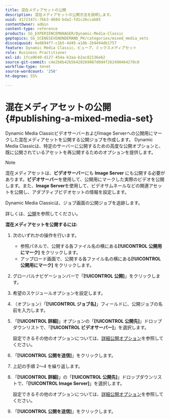 ```yaml
---
title: 混在メディアセットの公開
description: 混在メディアセットの公開方法を説明します。
uuid: 4172347c-7bb3-468d-bda2-fd1c26ccab85
contentOwner: admin
content-type: reference
products: SG_EXPERIENCEMANAGER/Dynamic-Media-Classic
geptopics: SG_SCENESEVENONDEMAND_PK/categories/mixed_media_sets
discoiquuid: 4e8694f7-c1b5-4d45-a18b-2b9494db1757
feature: Dynamic Media Classic，ビューア，ミックスメディアセット
role: Business Practitioner
exl-id: 1fca9640-d127-454a-b3aa-b2ac82136e62
source-git-commit: c4e2b8b42b56420269087d0d4f262490464270c0
workflow-type: tm+mt
source-wordcount: '258'
ht-degree: 55%

---
```


# 混在メディアセットの公開{#publishing-a-mixed-media-set}

Dynamic Media ClassicビデオサーバーおよびImage Serverへの公開用にマークした混在メディアセットを公開する公開ジョブを作成します。 Dynamic Media Classicは、特定のサーバーに公開するための高度な公開オプションと、既に公開されているアセットを再公開するためのオプションを提供します。

>[!NOTE]
>
>混在メディアセットは、**ビデオサーバー**&#x200B;にも **Image Server** にも公開する必要があります。**ビデオサーバー**&#x200B;を使用して、公開用にマークした実際のビデオを公開します。また、**Image Server**&#x200B;を使用して、ビデオサムネールなどの関連アセットを公開し、アダプティブビデオセットの情報を設定します。

Dynamic Media Classicは、ジョブ画面の公開ジョブを追跡します。

詳しくは、[公開](publishing-files.md#publishing_files)を参照してください。

<!-- 

Comment Type: remark
Last Modified By: unknown unknown 
Last Modified Date: 

<p>RB: Updated the following steps as per Cynthia email, 11/9/2012, added 11/12/2012</p>

 -->

**混在メディアセットを公開するには:**

1. 次のいずれかの操作を行います。

   * 参照パネルで、公開する各ファイル名の横にある&#x200B;**[!UICONTROL 公開用にマーク]**  をクリックします。
   * アップロード画面で、公開する各ファイル名の横にある&#x200B;**[!UICONTROL 公開用にマーク]**  をクリックします。

1. グローバルナビゲーションバーで「**[!UICONTROL 公開]**」をクリックします。
1. 希望のスケジュールオプションを設定します。
1. （オプション）「**[!UICONTROL ジョブ名]**」フィールドに、公開ジョブの名前を入力します。
1. 「**[!UICONTROL 詳細]**」オプションの「**[!UICONTROL 公開先]**」ドロップダウンリストで、「**[!UICONTROL ビデオサーバー]**」を選択します。

   設定できるその他のオプションについては、[詳細公開オプション](publishing-files.md#advanced_publish_options)を参照してください。

1. 「**[!UICONTROL 公開を送信]**」をクリックします。
1. 上記の手順 2～4 を繰り返します。
1. 「**[!UICONTROL 詳細]**」の「**[!UICONTROL 公開先]**」ドロップダウンリストで、「**[!UICONTROL Image Server]**」を選択します。

   設定できるその他のオプションについては、[詳細公開オプション](publishing-files.md#advanced_publish_options)を参照してください。

1. 「**[!UICONTROL 公開を送信]**」をクリックします。

